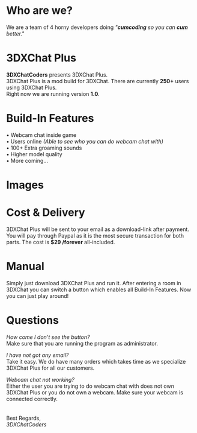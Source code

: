 # Who are we?
We are a team of 4 horny developers doing <i>"<b>cumcoding</b> so you can <b>cum</b> better."</i>

# 3DXChat Plus
<b>3DXChatCoders</b> presents 3DXChat Plus.<br>
3DXChat Plus is a mod build for 3DXChat. There are currently <b>250+</b> users using 3DXChat Plus.<br>
Right now we are running version <b>1.0</b>.

# Build-In Features

&#8226; Webcam chat inside game<br>
&#8226; Users online <i>(Able to see who you can do webcam chat with)</i><br>
&#8226; 100+ Extra groaming sounds<br>
&#8226; Higher model quality<br>
&#8226; More coming...

# Images

# Cost & Delivery
3DXChat Plus will be sent to your email as a download-link after payment. You will pay through Paypal as it is the most secure transaction for both parts. The cost is <b>$29 /forever</b> all-included.

# Manual
Simply just download 3DXChat Plus and run it. After entering a room in 3DXChat you can switch a button which enables all Build-In Features. Now you can just play around!

# Questions
<i>How come I don't see the button?</i><br>
Make sure that you are running the program as administrator.

<i>I have not got any email?</i><br>
Take it easy. We do have many orders which takes time as we specialize 3DXChat Plus for all our customers.

<i>Webcam chat not working?</i><br>
Either the user you are trying to do webcam chat with does not own 3DXChat Plus or you do not own a webcam. Make sure your webcam is connected correctly.
<br>
<br>
<br>
Best Regards,<br>
<i>3DXChatCoders</i>
